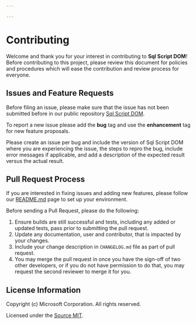 ```yaml
---

---
```


# Contributing

Welcome and thank you for your interest
in contributing to **Sql Script DOM**! Before contributing to this
project, please review this document for policies and procedures which
will ease the contribution and review process for everyone. 

## Issues and Feature Requests

Before filing an issue, please make sure that the issue has not been submitted before in our public repository [Sql Script DOM](https://github.com/microsoft/SqlScriptDOM/issues). 

To report a new issue please add the **bug** tag and use the **enhancement** tag for new feature proposals.

Please create an issue per bug and include the version of Sql Script DOM where you are experiencing the issue, the steps to repro the bug, include error messages if applicable, and add a description of the expected result versus the actual result.

## Pull Request Process

If you are interested in fixing issues and adding new features, please follow our [README.md](./README.md) page to set up your environment. 

Before sending a Pull Request, please do the following:

1. Ensure builds are still successful and tests, including any added or updated tests, pass prior to submitting the pull request.
2. Update any documentation, user and contributor, that is impacted by your changes.
3. Include your change description in `CHANGELOG.md` file as part of pull request.
4. You may merge the pull request in once you have the sign-off of two other developers, or if you do not have permission to do that, you may request the second reviewer to merge it for you.

## License Information
Copyright (c) Microsoft Corporation. All rights reserved.

Licensed under the [Source MIT](LICENSE).
